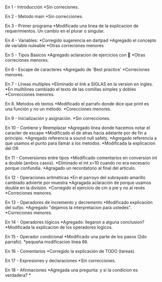 En 1 - Introducción
    *Sin correciones.

En 2 - Metodo main
    *Sin correcciones.

En 3 - Primer programa
    *Modificado una linea de la explicacion de requerimientos. Un cambio en el plurar o singular.

En 4 - Variables:
    *Corregido sugerencia en dartpad
    *Agregado el concepto de variable nuleable
    *Otras correciones menores

En 5 - Tipos Basicos
    *Agregado aclaracion de ejercicios con :muscle:
    *Otras correciones menores.

En 6 - Escape de caracteres
    *Agregado de 'Best practice'
    *Correciones menores.

En 7 - Lineas multiples
    *Eliminado el link a SIGLAS en la version en ingles.
    *En muiltilines cambiado el texto de las comillas simples y dobles
    *Correcciones menores.

En 8. Metodos eb textos
    *Modificado el parrafo donde dice que print es una función y no un método.
    *Corecciones menores.

En 9 - Inicialización y asignación.
    *Sin correcciones.

En 10 - Contiene y Reemplazar
    *Agregado linea donde hacemos notar el caracter de escape
    *Modificado el de atras hacia adelante por de fin a principio.
    *Agregado referencia a sound null safety.
    *Agregado referencia a que usamos el punto para llamar a los metodos.
    *Modificada la explicacion del OR

En 11 - Conversiones entre tipos
    *Modificado comentarios en conversion int a double (ambos casos).
    *Eliminado el int x=10 cuando no era necesario porque confundia.
    *Agragado un recordatorio al final del articulo.

En 12 - Operaciones aritméticas
    *En el parroyo del subrayado amarillo cambiado advierte por muestra
    *Agragada aclaración de porque usamos double en la división.
    *Corregido el ejercicio de cm a pie y no al revés
    *Correciones menores.

En 13 - Operadores de incremento y decremento
    *Modificado explicación del sufijo.
    *Agregado "dejamos la interpretacion para ustedes".
    *Correciones menores.

En 14 - Operadores lógicos
    *Agregado: llegaron a alguna conclusion?
    *Modificada la explicacion de los operadores logicos.

En 15 - Operador condicional
    *Modificado una parte de los pasos (2do parrafo).
    *pequeña modificacion linea 66.

En 16 - Comentarios
    *Corregido la explicación de TODO (tareas).

En 17 - Expresiones y declaraciones
    *Sin correcciones.
    
En 18 - Afirmaciones
    *Agregada una pregunta: y si la condicion es verdadera?
    *
